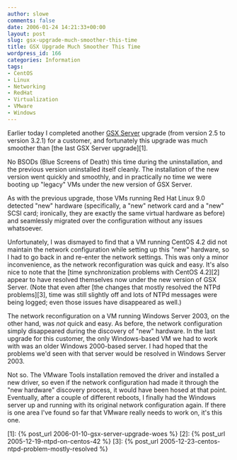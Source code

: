 ```yaml
---
author: slowe
comments: false
date: 2006-01-24 14:21:33+00:00
layout: post
slug: gsx-upgrade-much-smoother-this-time
title: GSX Upgrade Much Smoother This Time
wordpress_id: 166
categories: Information
tags:
- CentOS
- Linux
- Networking
- RedHat
- Virtualization
- VMware
- Windows
---
```


Earlier today I completed another [GSX Server](http://www.vmware.com/products/gsx/) upgrade (from version 2.5 to version 3.2.1) for a customer, and fortunately this upgrade was much smoother than [the last GSX Server upgrade][1].

No BSODs (Blue Screens of Death) this time during the uninstallation, and the previous version uninstalled itself cleanly. The installation of the new version went quickly and smoothly, and in practically no time we were booting up "legacy" VMs under the new version of GSX Server.

As with the previous upgrade, those VMs running Red Hat Linux 9.0 detected "new" hardware (specifically, a "new" network card and a "new" SCSI card; ironically, they are exactly the same virtual hardware as before) and seamlessly migrated over the configuration without any issues whatsoever.

Unfortunately, I was dismayed to find that a VM running CentOS 4.2 did not maintain the network configuration while setting up this "new" hardware, so I had to go back in and re-enter the network settings. This was only a minor inconvenience, as the network reconfiguration was quick and easy. It's also nice to note that the [time synchronization problems with CentOS 4.2][2] appear to have resolved themselves now under the new version of GSX Server. (Note that even after [the changes that mostly resolved the NTPd problems][3], time was still slightly off and lots of NTPd messages were being logged; even those issues have disappeared as well.)

The network reconfiguration on a VM running Windows Server 2003, on the other hand, was _not_ quick and easy. As before, the network configuration simply disappeared during the discovery of "new" hardware. In the last upgrade for this customer, the only Windows-based VM we had to work with was an older Windows 2000-based server. I had hoped that the problems we'd seen with that server would be resolved in Windows Server 2003.

Not so. The VMware Tools installation removed the driver and installed a new driver, so even if the network configuration had made it through the "new hardware" discovery process, it would have been hosed at that point. Eventually, after a couple of different reboots, I finally had the Windows server up and running with its original network configuration again. If there is one area I've found so far that VMware really needs to work on, it's this one.

[1]: {% post_url 2006-01-10-gsx-server-upgrade-woes %}
[2]: {% post_url 2005-12-19-ntpd-on-centos-42 %}
[3]: {% post_url 2005-12-23-centos-ntpd-problem-mostly-resolved %}
